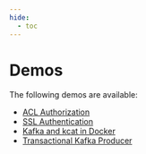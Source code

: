 ```yaml
---
hide:
  - toc
---
```


# Demos

The following demos are available:

- [ACL Authorization](acl-authorization.md)
- [SSL Authentication](ssl-authentication.md)
- [Kafka and kcat in Docker](kafka-and-kcat-in-docker.md)
- [Transactional Kafka Producer](transactional-kafka-producer.md)
